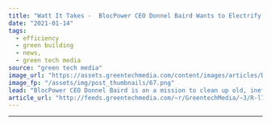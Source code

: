 ```yaml
---
title: "Watt It Takes -  BlocPower CEO Donnel Baird Wants to Electrify Buildings for Everyone"
date: "2021-01-14"
tags: 
  - efficiency
  - green building
  - news,
  - green tech media
source: "green tech media"
image_url: "https://assets.greentechmedia.com/content/images/articles/Donnel_Baird.jpeg"
image_fp: "/assets/img/post_thumbnails/67.png"
lead: "BlocPower CEO Donnel Baird is on a mission to clean up old, inefficient buildings in America’s cities — and help people who are exposed to the worst pollution. BlocPower was founded in 2012. It’s raised venture capital from Kapor Capital and Andreess ..."
article_url: "http://feeds.greentechmedia.com/~r/GreentechMedia/~3/R-l7yQ7QZjo/watt-it-takes-blocpower-ceo-donnel-baird-wants-to-electrify-buildings-for-everyone"
---
```


---
